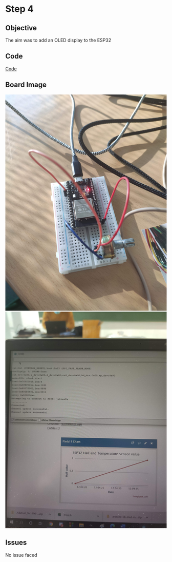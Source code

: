 # Step 4

## Objective

The aim was to add an OLED display to the ESP32

## Code

[Code](https://github.com/SlyAdrian/IoT-Efrei-2020-labs/blob/main/lab4/steps/step4/step4.ino)

## Board Image

![Image of the breadboard schema2](https://github.com/SlyAdrian/IoT-Efrei-2020-labs/blob/main/lab4/report/step4/received_2449799351994874.jpeg)
![Image of the breadboard schema1](https://github.com/SlyAdrian/IoT-Efrei-2020-labs/blob/main/lab4/report/step4/received_1823815171092453.jpeg)

## Issues 

No issue faced
